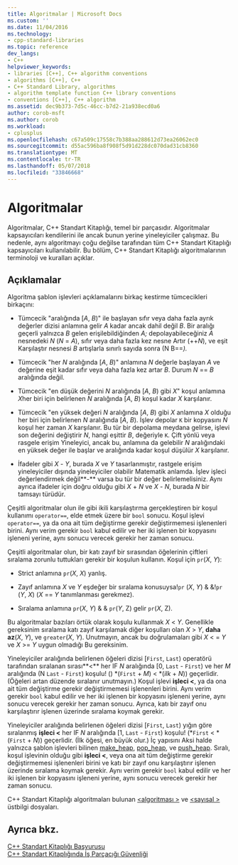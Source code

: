 ```yaml
---
title: Algoritmalar | Microsoft Docs
ms.custom: ''
ms.date: 11/04/2016
ms.technology:
- cpp-standard-libraries
ms.topic: reference
dev_langs:
- C++
helpviewer_keywords:
- libraries [C++], C++ algorithm conventions
- algorithms [C++], C++
- C++ Standard Library, algorithms
- algorithm template function C++ library conventions
- conventions [C++], C++ algorithm
ms.assetid: dec9b373-7d5c-46cc-b7d2-21a938ecd0a6
author: corob-msft
ms.author: corob
ms.workload:
- cplusplus
ms.openlocfilehash: c67a509c17558c7b388aa288612d73ea26062ec0
ms.sourcegitcommit: d55ac596ba8f908f5d91d228dc070dad31cb8360
ms.translationtype: MT
ms.contentlocale: tr-TR
ms.lasthandoff: 05/07/2018
ms.locfileid: "33846668"
---
```

# <a name="algorithms"></a>Algoritmalar

Algoritmalar, C++ Standart Kitaplığı, temel bir parçasıdır. Algoritmalar kapsayıcıları kendilerini ile ancak bunun yerine yineleyiciler çalışmaz. Bu nedenle, aynı algoritmayı çoğu değilse tarafından tüm C++ Standart Kitaplığı kapsayıcıları kullanılabilir. Bu bölüm, C++ Standart Kitaplığı algoritmalarının terminoloji ve kuralları açıklar.

## <a name="remarks"></a>Açıklamalar

Algoritma şablon işlevleri açıklamalarını birkaç kestirme tümcecikleri birkaçını:

- Tümcecik "aralığında [*A*, *B*)" ile başlayan sıfır veya daha fazla ayrık değerler dizisi anlamına gelir *A* kadar ancak dahil değil *B*. Bir aralığı geçerli yalnızca *B* gelen erişilebildiğinden *A;* depolayabileceğiniz *A* nesnedeki *N* (*N*  =  *A*), sıfır veya daha fazla kez nesne Artır (++*N*), ve eşit Karşılaştır nesnesi *B* artışlarla sınırlı sayıda sonra (N B==*).*

- Tümcecik "her *N* aralığında [*A*, *B*)" anlamına *N* değerle başlayan *A* ve değerine eşit kadar sıfır veya daha fazla kez artar *B*. Durum *N* == *B* aralığında değil.

- Tümcecik "en düşük değerini *N* aralığında [*A*, *B*) gibi *X*" koşul anlamına *X*her biri için belirlenen *N* aralığında [*A*, *B*) koşul kadar *X* karşılanır.

- Tümcecik "en yüksek değeri *N* aralığında [*A*, *B*) gibi *X* anlamına *X* olduğu her biri için belirlenen *N* aralığında [*A*, *B*). İşlev depolar `K` bir kopyasını *N* koşul her zaman *X* karşılanır. Bu tür bir depolama meydana gelirse, işlevi son değerini değiştirir *N*, hangi eşittir *B*, değeriyle `K`. Çift yönlü veya rasgele erişim Yineleyici, ancak bu, anlamına da gelebilir *N* aralığındaki en yüksek değer ile başlar ve aralığında kadar koşul düşülür *X* karşılanır.

- İfadeler gibi *X* - *Y*, burada *X* ve *Y* tasarlanmıştır, rastgele erişim yineleyiciler dışında yineleyiciler olabilir Matematik anlamda. İşlev işleci değerlendirmek değil**-** varsa bu tür bir değer belirlemelisiniz. Aynı ayrıca ifadeler için doğru olduğu gibi *X* + *N* ve *X* - *N*, burada *N*  bir tamsayı türüdür.

Çeşitli algoritmalar olun ile gibi ikili karşılaştırma gerçekleştiren bir koşul kullanımı `operator==`, elde etmek üzere bir `bool` sonucu. Koşul işlevi `operator==`, ya da ona ait tüm değiştirme gerekir değiştirmemesi işlenenleri birini. Aynı verim gerekir `bool` kabul edilir ve her iki işlenen bir kopyasını işleneni yerine, aynı sonucu verecek gerekir her zaman sonucu.

Çeşitli algoritmalar olun, bir katı zayıf bir sırasından öğelerinin çiftleri sıralama zorunlu tuttukları gerekir bir koşulun kullanın. Koşul için `pr`(*X*, *Y*):

- Strict anlamına `pr`(*X*, *X*) yanlış.

- Zayıf anlamına *X* ve *Y* eşdeğer bir sıralama konusuysa!`pr` (*X*, *Y*) & &!`pr` (*Y*, *X*) (*X* == *Y* tanımlanması gerekmez).

- Sıralama anlamına `pr`(*X*, *Y*) & & `pr`(*Y*, Z) gelir `pr`(*X*, Z).

Bu algoritmalar bazıları örtük olarak koşulu kullanmak *X* \< *Y*. Genellikle gereksinim sıralama katı zayıf karşılamak diğer koşulları olan *X* > *Y*, **daha az**(*X*,  *Y*), ve `greater`(*X*, *Y*). Unutmayın, ancak bu doğrulamaları gibi *X* \< =  *Y* ve *X* >= *Y* uygun olmadığı Bu gereksinim.

Yineleyiciler aralığında belirlenen öğeleri dizisi [`First`, `Last`) operatörü tarafından sıralanan sırası**<** her IF *N* aralığında [0, `Last`  -  `First`) ve her *M* aralığında (N `Last`  -  `First`) koşulu! () \*(`First` + *M*) < \*(*ilk* + *N*)) geçerlidir. (Öğeleri artan düzende sıralanır unutmayın.) Koşul işlevi **işleci <**, ya da ona ait tüm değiştirme gerekir değiştirmemesi işlenenleri birini. Aynı verim gerekir `bool` kabul edilir ve her iki işlenen bir kopyasını işleneni yerine, aynı sonucu verecek gerekir her zaman sonucu. Ayrıca, katı bir zayıf onu karşılaştırır işlenen üzerinde sıralama koymak gerekir.

Yineleyiciler aralığında belirlenen öğeleri dizisi [`First`, `Last`) yığın göre sıralanmış **işleci <** her IF *N* aralığında [1, `Last`  -  `First`) koşulu! (\*`First` < \*(`First` + *N*)) geçerlidir. (İlk öğesi, en büyük olur.) İç yapısını Aksi halde yalnızca şablon işlevleri bilinen [make_heap](../standard-library/algorithm-functions.md#make_heap), [pop_heap](../standard-library/algorithm-functions.md#pop_heap), ve [push_heap](../standard-library/algorithm-functions.md#push_heap). Sıralı, koşul işlevinin olduğu gibi **işleci <**, veya ona ait tüm değiştirme gerekir değiştirmemesi işlenenleri birini ve katı bir zayıf onu karşılaştırır işlenen üzerinde sıralama koymak gerekir. Aynı verim gerekir `bool` kabul edilir ve her iki işlenen bir kopyasını işleneni yerine, aynı sonucu verecek gerekir her zaman sonucu.

C++ Standart Kitaplığı algoritmaları bulunan [ \<algoritması >](../standard-library/algorithm.md) ve [ \<sayısal >](../standard-library/numeric.md) üstbilgi dosyaları.

## <a name="see-also"></a>Ayrıca bkz.

[C++ Standart Kitaplığı Başvurusu](../standard-library/cpp-standard-library-reference.md)<br/>
[C++ Standart Kitaplığında İş Parçacığı Güvenliği](../standard-library/thread-safety-in-the-cpp-standard-library.md)<br/>
